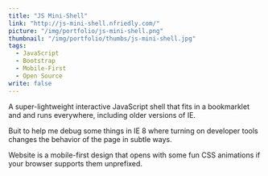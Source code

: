 ```yaml
---
title: "JS Mini-Shell"
link: "http://js-mini-shell.nfriedly.com/"
picture: "/img/portfolio/js-mini-shell.png"
thumbnail: "/img/portfolio/thumbs/js-mini-shell.jpg"
tags: 
  - JavaScript
  - Bootstrap
  - Mobile-First
  - Open Source
write: false
---
```


A super-lightweight interactive JavaScript shell that fits in a bookmarklet and and runs everywhere, including older versions of IE.

Buit to help me debug some things in IE 8 where turning on developer tools changes the behavior of the page in subtle ways.

Website is a mobile-first design that opens with some fun CSS animations if your browser supports them unprefixed.